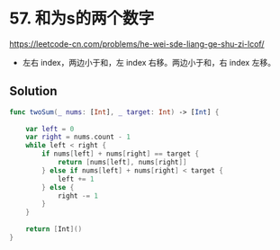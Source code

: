 
# 57. 和为s的两个数字

<https://leetcode-cn.com/problems/he-wei-sde-liang-ge-shu-zi-lcof/>

- 左右 index，两边小于和，左 index 右移。两边小于和，右 index 左移。

## Solution

```swift
func twoSum(_ nums: [Int], _ target: Int) -> [Int] {
    
    var left = 0
    var right = nums.count - 1
    while left < right {
        if nums[left] + nums[right] == target {
            return [nums[left], nums[right]]
        } else if nums[left] + nums[right] < target {
            left += 1
        } else {
            right -= 1
        }
    }
    
    return [Int]()
}
```